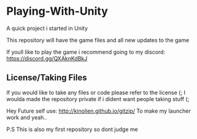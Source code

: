 # Playing-With-Unity
A quick project i started in Unity

This repository will have the game files and all new updates to the game

If youll like to play the game i recommend going to my discord: https://discord.gg/QXAknKdBkJ

## License/Taking Files
If you would like to take any files or code please refer to the license (;
I woulda made the repository private if i dident want people taking stuff (;

Hey Future self use: http://kinolien.github.io/gitzip/ To make my launcher work and yeah..

P.S This is also my first repository so dont judge me

